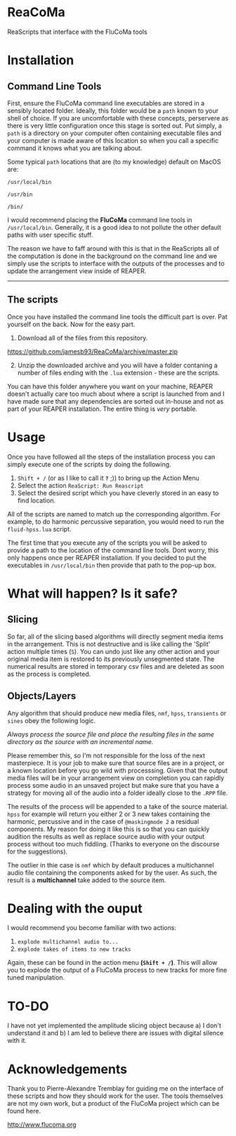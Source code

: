 # ReaCoMa
ReaScripts that interface with the FluCoMa tools

# Installation

## Command Line Tools
First, ensure the FluCoMa command line executables are stored in a sensibly located folder. Ideally, this folder would be a `path` known to your shell of choice. If you are uncomfortable with these concepts, perservere as there is very little configuration once this stage is sorted out. Put simply, a `path` is a directory on your computer often containing executable files and your computer is made aware of this location so when you call a specific command it knows what you are talking about.

Some typical `path` locations that are (to my knowledge) default on MacOS are:

`/usr/local/bin`

`/usr/bin`

`/bin/`

I would recommend placing the **FluCoMa** command line tools in `/usr/local/bin`. Generally, it is a good idea to not pollute the other default paths with user specific stuff. 

The reason we have to faff around with this is that in the ReaScripts all of the computation is done in the background on the command line and we simply use the scripts to interface with the outputs of the processes and to update the arrangement view inside of REAPER.

------------------

## The scripts

Once you have installed the command line tools the difficult part is over. Pat yourself on the back. Now for the easy part.

1. Download all of the files from this repository.

https://github.com/jamesb93/ReaCoMa/archive/master.zip

2. Unzip the downloaded archive and you will have a folder contaning a number of files ending with the `.lua` extension - these are the scripts.

You can have this folder anywhere you want on your machine, REAPER doesn't actually care too much about where a script is launched from and I have made sure that any dependencies are sorted out in-house and not as part of your REAPER installation. The entire thing is *very* portable.

# Usage

Once you have followed all the steps of the installation process you can simply execute one of the scripts by doing the following.

1. `Shift + /` (or as I like to call it **`?`** ;)) to bring up the Action Menu
2. Select the action `ReaScript: Run Reascript`
3. Select the desired script which you have cleverly stored in an easy to find location.

All of the scripts are named to match up the corresponding algorithm. For example, to do harmonic percussive separation, you would need to run the `fluid-hpss.lua` script.

The first time that you execute any of the scripts you will be asked to provide a path to the location of the command line tools. Dont worry, this only happens once per REAPER installation. If you decided to put the executables in `/usr/local/bin` then provide that path to the pop-up box.


# What will happen? Is it safe?

## Slicing

So far, all of the slicing based algorithms will directly segment media items in the arrangement. This is not destructive and is like calling the 'Split' action multiple times (`S`). You can undo just like any other action and your original media item is restored to its previously unsegmented state. The numerical results are stored in temporary csv files and are deleted as soon as the process is completed.

## Objects/Layers

Any algorithm that should produce new media files, `nmf`, `hpss`, `transients` or `sines` obey the following logic.

*Always process the source file and place the resulting files in the same directory as the source with an incremental name.*

Please remember this, so I'm not responsible for the loss of the next masterpiece. It is your job to make sure that source files are in a project, or a known location before you go wild with processsing. Given that the output media files will be in your arrangement view on completion you can rapidly process some audio in an unsaved project but make sure that you have a strategy for moving all of the audio into a folder ideally close to the `.RPP` file.

The results of the process will be appended to a take of the source material. `hpss` for example will return you either 2 or 3 new takes containing the harmonic, percussive and in the case of `@maskingmode 2` a residual components. My reason for doing it like this is so that you can quickly audition the results as well as replace source audio with your output process without too much fiddling. (Thanks to everyone on the discourse for the suggestions).

The outlier in thie case is `nmf` which by default produces a multichannel audio file containing the components asked for by the user. As such, the result is a **multichannel** take added to the source item. 

# Dealing with the ouput

I would recommend you become familiar with two actions:

1. `explode multichannel audio to...`
2. `explode takes of items to new tracks`

Again, these can be found in the action menu **(`Shift + /`)**. This will allow you to explode the output of a FluCoMa process to new tracks for more fine tuned manipulation.

# TO-DO

I have not yet implemented the amplitude slicing object because a) I don't understand it and b) I am led to believe there are issues with digital silence with it.

# Acknowledgements

Thank you to Pierre-Alexandre Tremblay for guiding me on the interface of these scripts and how they should work for the user. The tools themselves are not my own work, but a product of the FluCoMa project which can be found here. 

http://www.flucoma.org






